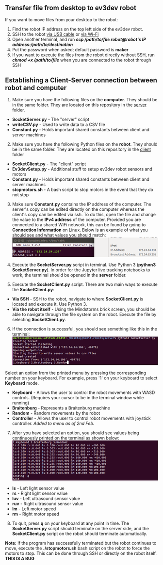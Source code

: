 ## Transfer file from desktop to ev3dev robot
If you want to move files from your desktop to the robot:
1. Find the robot IP address on the top left side of the ev3dev robot.
2. SSH to the robot [via USB cable](http://www.ev3dev.org/docs/tutorials/connecting-to-ev3dev-with-ssh/) or [via Wi-Fi](WirelessSetup.md)
3. Open another terminal, and run ***scp /path/to/file robot@robot's IP address:/path/to/destination***
4. Put the password when asked; default password is **maker**
5. If you want to execute the files from the robot directly without SSH, run ***chmod +x /path/to/file*** when you are connected to the robot through SSH

## Establishing a Client-Server connection between robot and computer
1. Make sure you have the following files on the **computer**. They should be in the same folder. They are located 
on this repository in the [server](/server) folder.
* **SocketServer.py** - The "server" script
* **writeCSV.py** - Used to write data to a CSV file
* **Constant.py** - Holds important shared constants between client and server machines

2. Make sure you have the following Python files on the **robot**. They should be in the same folder. They are located 
on this repository in the [client](/client) folder
* **SocketClient.py** - The "client" script
* **Ev3devSetup.py** - Additional stuff to setup ev3dev robot sensors and motors
* **Constant.py** - Holds important shared constants between client and server machines
* **stopmotors.sh** - A bash script to stop motors in the event that they do not stop

3. Make sure **Constant.py** contains the IP address of the computer. The server's copy can be edited directly on the computer whereas the client's copy can be edited via ssh.
To do this, open the file and change the value to the **IPv4 address** of the computer. Provided you are connected to a shared WiFi network, this can be found by going to **Connection Information** on Linux. Below is an example of what you should see and what values you should match:
![Constant.py IP](/res/howto3.png)

4. Execute the **SocketServer.py** script in terminal. Use Python 3 (**python3 SocketServer.py**). In order for the Jupyter live tracking notebooks to work, the terminal should be opened in the **server** folder. 
5. Execute the **SocketClient.py** script. There are two main ways to execute the **SocketClient.py**:
* **Via SSH** - SSH to the robot, navigate to where **SocketClient.py** is located and execute it. Use Python 3.
* **Via the robot itself** - Using the Mindstorms brick screen, you should be able to navigate through the file system on the robot. Execute the file by selecting **SocketClient.py**.

6. If the connection is successful, you should see something like this in the terminal:
![Server-Running](/res/howto1.png)

Select an option from the printed menu by pressing the corresponding number on your keyboard. For example, press '1' on your keyboard to select **Keyboard** mode.
* **Keyboard** - Allows the user to control the robot movements with WASD controls. (Requires your cursor to be in the terminal window while running)
* **Braitenburg** - Represents a Braitenburg machine
* **Random** - Random movements by the robot
* **Controller** - Allows the user to control robot movements with joystick controller. *Added to menu as of 2nd Feb.*

7. After you have selected an option, you should see values being continuously printed on the terminal as shown below:
![Server-Result](/res/howto2.png)
* **ls** - Left light sensor value
* **rs** - Right light sensor value
* **luv** - Left ultrasound sensor value
* **ruv** - Right ultrasound sensor value
* **lm** - Left motor speed
* **rm** - Right motor speed

8. To quit, press **q** on your keyboard at any point in time. The **SocketServer.py** script should terminate on the server side, and the **SocketClient.py** script on the robot should terminate automatically.

**Note:** If the program has successfully terminated but the robot continues to move, execute the **./stopmotors.sh** bash script on the robot to force the motors to stop. This can be done through SSH or directly on the robot itself.
**THIS IS A BUG**
